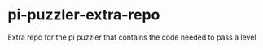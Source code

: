# pi-puzzler-extra-repo
Extra repo for the pi puzzler that contains the code needed to pass a level
